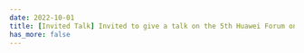 ```yaml
---
date: 2022-10-01
title: [Invited Talk] Invited to give a talk on the 5th Huawei Forum on Trust and Privacy for the Future Digital World. Will give a talk titled "A Data-Centric View on Web3.0".
has_more: false
---
```

